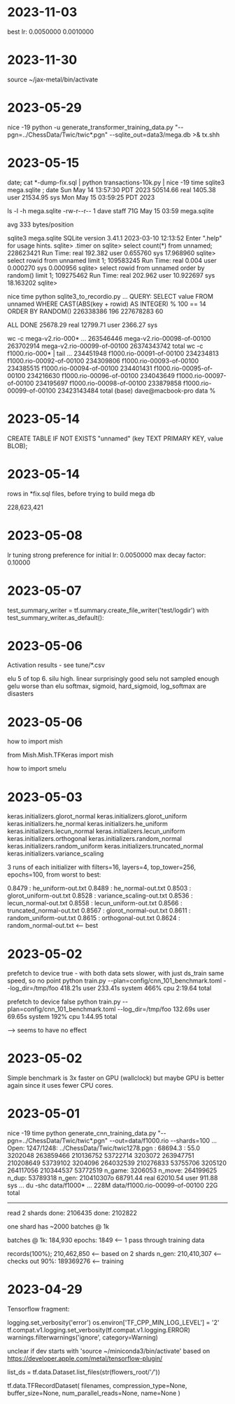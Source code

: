 
2023-11-03
==========
best lr:
	0.0050000
	0.0010000

2023-11-30
==========
source ~/jax-metal/bin/activate

2023-05-29
==========
nice -19 python -u generate_transformer_training_data.py  "--pgn=../ChessData/Twic/twic*.pgn"  --sqlite_out=data3/mega.db >& tx.shh

2023-05-15
==========

date; cat *-dump-fix.sql | python transactions-10k.py | nice -19 time sqlite3 mega.sqlite ; date
Sun May 14 13:57:30 PDT 2023
    50514.66 real      1405.38 user     21534.95 sys
Mon May 15 03:59:25 PDT 2023

ls -l -h mega.sqlite
-rw-r--r--  1 dave  staff    71G May 15 03:59 mega.sqlite

avg 333 bytes/position

sqlite3 mega.sqlite
SQLite version 3.41.1 2023-03-10 12:13:52
Enter ".help" for usage hints.
sqlite> .timer on
sqlite> select count(*) from unnamed;
228623421
Run Time: real 192.382 user 0.655760 sys 17.968960
sqlite> select rowid from unnamed limit 1;
109583245
Run Time: real 0.004 user 0.000270 sys 0.000956
sqlite> select rowid from unnamed order by random() limit 1;
109275462
Run Time: real 202.962 user 10.922697 sys 18.163202
sqlite>


nice time python sqlite3_to_recordio.py
...
QUERY:  SELECT value FROM unnamed WHERE CAST(ABS(key + rowid) AS INTEGER) % 100 == 14 ORDER BY RANDOM()
226338386 196
227678283 60

ALL DONE
    25678.29 real     12799.71 user      2366.27 sys

wc -c mega-v2.rio-000*
...
 263546446 mega-v2.rio-00098-of-00100
 263702914 mega-v2.rio-00099-of-00100
 26374343742 total
wc -c f1000.rio-000* | tail
...
 234451948 f1000.rio-00091-of-00100
 234234813 f1000.rio-00092-of-00100
 234309806 f1000.rio-00093-of-00100
 234385515 f1000.rio-00094-of-00100
 234401431 f1000.rio-00095-of-00100
 234216630 f1000.rio-00096-of-00100
 234043649 f1000.rio-00097-of-00100
 234195697 f1000.rio-00098-of-00100
 233879858 f1000.rio-00099-of-00100
 23423143484 total
(base) dave@macbook-pro data %

2023-05-14
==========


CREATE TABLE IF NOT EXISTS "unnamed" (key TEXT PRIMARY KEY, value BLOB);

2023-05-14
==========

rows in *fix.sql files, before trying to build mega db

228,623,421

2023-05-08
==========

lr tuning
strong preference for
initial lr:       0.0050000
max decay factor: 0.10000

2023-05-07
==========

test_summary_writer = tf.summary.create_file_writer('test/logdir')
with test_summary_writer.as_default():


2023-05-06
==========

Activation results - see tune/*.csv

elu 5 of top 6.
silu high.
linear surprisingly good
selu not sampled enough
gelu worse than elu
softmax, sigmoid, hard_sigmoid, log_softmax are disasters

2023-05-06
==========

how to import mish

from Mish.Mish.TFKeras import mish

how to import smelu



2023-05-03
==========

keras.initializers.glorot_normal
keras.initializers.glorot_uniform
keras.initializers.he_normal
keras.initializers.he_uniform
keras.initializers.lecun_normal
keras.initializers.lecun_uniform
keras.initializers.orthogonal
keras.initializers.random_normal
keras.initializers.random_uniform
keras.initializers.truncated_normal
keras.initializers.variance_scaling

3 runs of each initializer with filters=16, layers=4, top_tower=256, epochs=100,
from worst to best:

0.8479 : he_uniform-out.txt
0.8489 : he_normal-out.txt
0.8503 : glorot_uniform-out.txt
0.8528 : variance_scaling-out.txt
0.8536 : lecun_normal-out.txt
0.8558 : lecun_uniform-out.txt
0.8566 : truncated_normal-out.txt
0.8567 : glorot_normal-out.txt
0.8611 : random_uniform-out.txt
0.8615 : orthogonal-out.txt
0.8624 : random_normal-out.txt		<-- best

2023-05-02
==========



prefetch to device true - with both data sets slower, with just ds_train same speed, so no point
python train.py --plan=config/cnn_101_benchmark.toml --log_dir=/tmp/foo  418.21s user 233.41s system 466% cpu 2:19.64 total

prefetch to device false
python train.py --plan=config/cnn_101_benchmark.toml --log_dir=/tmp/foo  132.69s user 69.65s system 192% cpu 1:44.95 total



--> seems to have no effect


2023-05-02
==========

Simple benchmark is 3x faster on GPU (wallclock)
but maybe GPU is better again since it uses fewer CPU cores.

2023-05-01
==========

nice -19 time python generate_cnn_training_data.py "--pgn=../ChessData/Twic/twic*.pgn" --out=data/f1000.rio --shards=100
...
Open: 1247/1248: ../ChessData/Twic/twic1278.pgn : 68694.3 : 55.0
3202048 263859466 210136752 53722714
3203072 263947751 210208649 53739102
3204096 264032539 210276833 53755706
3205120 264117056 210344537 53772519
n_game:  3206053
n_move:  264199625
n_dup:  53789318
n_gen:  210410307o
    68791.44 real     62010.54 user       911.88 sys
...
du -shc data/f1000*
...
228M	data/f1000.rio-00099-of-00100
 22G	total

-----
read 2 shards
done:  2106435
done:  2102822

one shard has ~2000 batches @ 1k

batches @ 1k: 184,930
epochs: 1849 <-- 1 pass through training data



records(100%); 210,462,850  <-- based on 2 shards
n_gen:         210,410,307  <-- checks out
90%:           189369276    <-- training


2023-04-29
==========
Tensorflow fragment:

logging.set_verbosity('error')
os.environ['TF_CPP_MIN_LOG_LEVEL'] = '2'
tf.compat.v1.logging.set_verbosity(tf.compat.v1.logging.ERROR)
warnings.filterwarnings('ignore', category=Warning)

unclear if dev starts with 'source ~/miniconda3/bin/activate' based on
https://developer.apple.com/metal/tensorflow-plugin/

list_ds = tf.data.Dataset.list_files(str(flowers_root/'*/*'))

tf.data.TFRecordDataset(
    filenames,
    compression_type=None,
    buffer_size=None,
    num_parallel_reads=None,
    name=None
)
